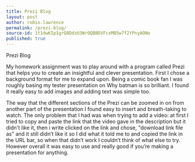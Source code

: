 ```yaml
---
title: Prezi Blog
layout: post
author: robin.lawrence
permalink: /prezi-blog/
source-id: 1t1dwKIp1grQ8DdzU3WrOQBBDVFcxMB5w7f2YPnyAONo
published: true
---
```

Prezi Blog

 My homework assignment was to play around with a program called Prezi that helps you to create an insightful and clever presentation. First I chose a background format for me to expand upon. Being a comic book fan I was roughly basing my tester presentation on Why batman is so brilliant. I found it really easy to add images and adding text was simple too.

 The way that the different sections of the Prezi can be zoomed in on from another part of the presentation I found easy to insert and breath-taking to watch. The only problem that I had was when trying to add a video: at first I tried to copy and paste the link that the video gave in the description but it didn't like it, then i write clicked on the link and chose, "download link file as" and it still didn’t like it so I did what it told me to and copied the link in the URL bar, so when that didn’t work I couldn’t think of what else to try. However overall it was easy to use and really good if you’re making a presentation for anything. 

